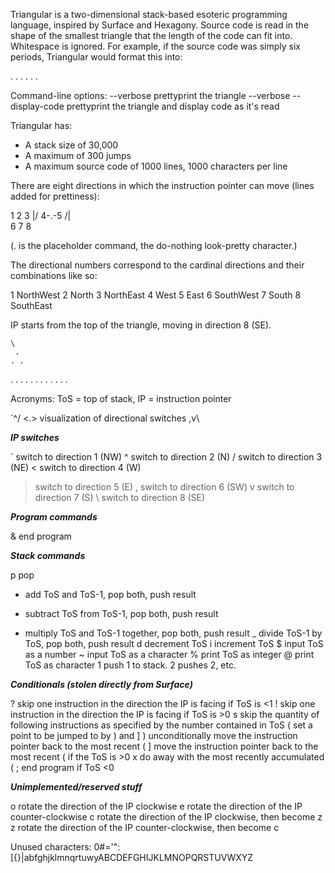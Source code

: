 Triangular is a two-dimensional stack-based esoteric programming language, inspired by Surface and Hexagony.
Source code is read in the shape of the smallest triangle that the length of the code can fit into. Whitespace is ignored.
For example, if the source code was simply six periods, Triangular would format this into:

  .
 . .
. . .

Command-line options:
  --verbose                     prettyprint the triangle
  --verbose --display-code      prettyprint the triangle and display code as it's read

Triangular has:

 - A stack size of 30,000
 - A maximum of 300 jumps
 - A maximum source code of 1000 lines, 1000 characters per line

There are eight directions in which the instruction pointer can move (lines added for prettiness):

  1 2 3
   \|/
  4-.-5
   /|\
  6 7 8

(. is the placeholder command, the do-nothing look-pretty character.)

The directional numbers correspond to the cardinal directions and their combinations like so:

1 NorthWest
2 North
3 NorthEast
4 West
5 East
6 SouthWest
7 South
8 SouthEast

IP starts from the top of the triangle, moving in direction 8 (SE).

    \
     .
    . .
   . . .
  . . . .
 . . . . .

Acronyms: ToS = top of stack, IP = instruction pointer

 `^/
 <.>  visualization of directional switches
 ,v\

***IP switches***

` switch to direction 1 (NW)
^ switch to direction 2 (N)
/ switch to direction 3 (NE)
< switch to direction 4 (W)
> switch to direction 5 (E)
, switch to direction 6 (SW)
v switch to direction 7 (S)
\ switch to direction 8 (SE)

***Program commands***

& end program

***Stack commands***

p pop
+ add ToS and ToS-1, pop both, push result
- subtract ToS from ToS-1, pop both, push result
* multiply ToS and ToS-1 together, pop both, push result
_ divide ToS-1 by ToS, pop both, push result
d decrement ToS
i increment ToS
$ input ToS as a number
~ input ToS as a character
% print ToS as integer
@ print ToS as character
1 push 1 to stack. 2 pushes 2, etc.

***Conditionals (stolen directly from Surface)***

? skip one instruction in the direction the IP is facing if ToS is <1
! skip one instruction in the direction the IP is facing if ToS is >0
s skip the quantity of following instructions as specified by the number contained in ToS
( set a point to be jumped to by ) and ]
) unconditionally move the instruction pointer back to the most recent (
] move the instruction pointer back to the most recent ( if the ToS is >0
x do away with the most recently accumulated (
; end program if ToS <0

***Unimplemented/reserved stuff***

o rotate the direction of the IP clockwise
e rotate the direction of the IP counter-clockwise
c rotate the direction of the IP clockwise, then become z
z rotate the direction of the IP counter-clockwise, then become c

Unused characters: 0#='":[{}|abfghjklmnqrtuwyABCDEFGHIJKLMNOPQRSTUVWXYZ
